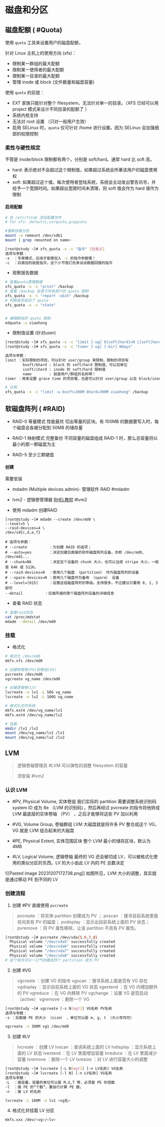 # 磁盘和分区

## 磁盘配额 ( #Quota)

使用 `quota` 工具来设置用户的磁盘配额，

针对 Linux 主机上的使用方向 (xfs)：

- 限制某一群组的最大配额
- 限制某一使用者的最大配额
- 限制某一目录的最大配额
- 管理 inode 或 block (文件数量和磁盘容量)

使用 `quota` 的前提：
- EXT 家族只能针对整个 filesystem，无法针对单一的目录。（XFS 已经可以用 project 模式来设计不同目录的配额了 ）
- 系统内核支持
- 无法对 root 设置 （只对一般用户生效）
- 启用 SELinux 时，`quota` 仅可针对 /home 进行设置。因为 SELinux 会加强细部的权限控制

### 柔性与硬性规定

不管是 inode/block 限制都有两个，分别是 soft/hard。通常 hard 比 soft 高。
- hard: 表示绝对不会超过这个限制值，如果超过系统会所著该用户的磁盘使用权
- soft: 如果超过这个值，每次使用者登陆系统，系统会主动发出警告讯号，并给予一个宽限时间。如果超出宽限时间未清理，则 soft 值会作为 hard 值作为限制 

#### 启用配额

```bash
# 在 /etc/fstab 添加配置文件
# for xfs: defaults,usrquota,grpquota

#重新挂载分区
mount -o remount /dev/sdb1
mount | grep <mounted on name>

[root@study ~]# xfs_quota -x -c "指令" [挂载点]
选项与参数：
-x  ：专家模式，后续才能够加入 -c 的指令参数喔！
-c  ：后面加的就是指令，这个小节我们先来谈谈数据回报的指令
```

- 观察报告数据
```bash
# 查看quota管理数据
xfs_quota -x -c "print" /backup
# 查看 /backup 目录下所有用户的 quota 限制
xfs_quota -x -c "report -ubih" /backup
# 判断是否启动了 quota
xfs_quota -x -c "state"


# 编辑群组的 quota 限制
edquota -u xiaohong
```

- 限制值设置 (针对user)
```bash
[root@study ~]# xfs_quota -x -c "limit [-ug] b[soft|hard]=N i[soft|hard]=N name"
[root@study ~]# xfs_quota -x -c "timer [-ug] [-bir] Ndays"

选项与参数：
limit ：实际限制的项目，可以针对 user/group 来限制，限制的项目有
        bsoft/bhard : block 的 soft/hard 限制值，可以加单位
        isoft/ihard : inode 的 soft/hard 限制值
        name        : 就是用户/群组的名称啊！
timer ：用来设置 grace time 的项目喔，也是可以针对 user/group 以及 block/inode 设置

# 示例
xfs_quota -x -c "limit -u bsoft=300M bhard=300M xiaohong" /backup
```

## 软磁盘阵列 ( #RAID)

- RAID-0 等量模式 性能最优
切出等量的区块。有 100MB 的数据要写入时，每个磁盘会各被分配到 50MB 的储存量

- RAID-1 映射模式 完整备份
不同容量的磁盘组成 RAID-1 时，那么总容量将以最小的那一颗磁盘为主

- RAID-5 至少三颗硬盘

#### 创建

需要安装 
- mdadm (Multiple devices admin)- 管理软件 RAID #mdadm
- lvm2 - 逻辑卷管理器 [RHEL教程](https://access.redhat.com/documentation/zh-cn/red_hat_enterprise_linux/9/html/configuring_and_managing_logical_volumes/creating-raid-logical-volumes_configuring-raid-logical-volumes) #lvm2

- 使用 mdadm 创建RAID
```
[root@study ~]# mdadm --create /dev/md0 \
--level=5 \
--raid-devices=4 \
/dev/sd{c,d,e,f}

# 选项与参数：
# --create          ：为创建 RAID 的选项；
# --auto=yes        ：决定创建后面接的软件磁盘阵列设备，亦即 /dev/md0, /dev/md1...
# --chunk=Nk        ：决定这个设备的 chunk 大小，也可以当成 stripe 大小，一般是 64K 或 512K。
# --raid-devices=N  ：使用几个磁盘 （partition） 作为磁盘阵列的设备
# --spare-devices=N ：使用几个磁盘作为备用 （spare） 设备
# --level=[015]     ：设置这组磁盘阵列的等级。支持很多，不过建议只要用 0, 1, 5 即可
--detail          ：后面所接的那个磁盘阵列设备的详细信息
```

- 查看 RAID 状态
```bash
# 查看raid状态
cat /proc/mdstat
mdadm --detail /dev/md0
```


### 挂载

- 格式化
```bash
# 格式化 /dev/md0
mkfs.xfs /dev/md0

# 创建物理卷(PV)和卷组(VG)
pvcreate /dev/md0
vgcreate vg_name /dev/md0

# 创建逻辑卷(LV)
lvcreate -n lv1 -L 50G vg_name
lvcreate -n lv2 -L 100G vg_name

# 格式化文件系统
mkfs.ext4 /dev/vg_name/lv1
mkfs.ext4 /dev/vg_name/lv2

# 挂载
mkdir /lv1 /lv2
mount /dev/vg_name/lv1 /lv1
mount /dev/vg_name/lv2 /lv2
```


## LVM

> 逻辑卷轴管理员 #LVM 
> 可以弹性的调整 filesystem 的容量
> 
> 须安装 #lvm2

### 认识 LVM

- #PV, Physical Volume, 实体卷组
我们实际的 partition 需要调整系统识别码 system ID 成为 8e （LVM 的识别码），然后再经过 pvcreate 的指令将他转成 LVM 最底层的实体卷轴 （PV） ，之后才能够将这些 PV 加以利用

- #VG, Volume Group, 卷轴群组
LVM 大磁盘就是将许多 PV 整合成这个 VG，VG 就是 LVM 组合起来的大磁盘

- #PE, Physical Extent, 实体范围区块
整个 LVM 最小的储存区块，默认为 4MB

- #LV, Logical Volume, 逻辑卷轴
最终的 VG 还会被切成 LV，可以被格式化使用的类似分区的东西。LV 的大小由此 LV 内的 PE 总数决定

![[Pasted image 20231207172738.png]]
如图所见，LVM 大小的调整，其实就是通过移动 PE 到不同的 LV

### 创建流程

1.  创建 #PV 
直接使用 `pvcreate`

> pvcreate ：将实体 partition 创建成为 PV ；
> pvscan ：搜寻目前系统里面任何具有 PV 的磁盘；
> pvdisplay ：显示出目前系统上面的 PV 状态；
> pvremove ：将 PV 属性移除，让该 partition 不具有 PV 属性。

```bash
[root@study ~]# pvcreate /dev/vda{5,6,7,8}
  Physical volume "/dev/vda5" successfully created
  Physical volume "/dev/vda6" successfully created
  Physical volume "/dev/vda7" successfully created
  Physical volume "/dev/vda8" successfully created
# 这个指令可以一口气创建这四个 partition 成为 PV
```

2. 创建 #VG

> vgcreate ：创建 VG 的指令
> vgscan ：搜寻系统上面是否有 VG 存在
> vgdisplay ：显示目前系统上面的 VG 状态
> vgextend ：在 VG 内增加额外的 PV 
> vgreduce ：在 VG 内移除 PV
> vgchange ：设置 VG 是否启动 （active）
> vgremove ：删除一个 VG 

```bash
[root@study ~]# vgcreate [-s N[mgt]] VG名称 PV名称
选项与参数：
-s ：后面接 PE 的大小 （size） ，单位可以是 m, g, t （大小写均可）

vgcreate -s 300M vg1 /dev/md0
```

3. 创建 #LV 

> lvcreate ：创建 LV 
> lvscan ：查询系统上面的 LV
> lvdisplay ：显示系统上面的 LV 状态
> lvextend ：在 LV 里面增加容量
> lvreduce ：在 LV 里面减少容量
> lvremove ：删除一个 LV 
> lvresize ：对 LV 进行容量大小的调整

```bash
[root@study ~]# lvcreate [-L N[mgt]] [-n LV名称] VG名称
[root@study ~]# lvcreate [-l N] [-n LV名称] VG名称
选项与参数：
-L  ：接容量，容量的单位可以是 M,G,T 等，必须是 PE 的倍数
-l  ：接 PE 的“个数”，要自行计算 PE 数。
-n  ：接 LV 的名称

lvcreate -L 100M -n lv1 <vg名>
```

4. 格式化并挂载 LV 分区

```bash
mkfs.xxx /dev/<vg>/<lv>
```

